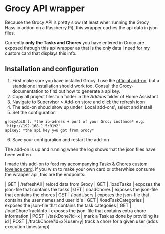 # Grocy API wrapper

Because the Grocy API is pretty slow (at least when running the Grocy Hass.io addon on a Raspberry Pi), this wrapper caches the api data in json files.

Currently **only the Tasks and Chores** you have entered in Grocy are exposed through this api wrapper as that is the only data I need for my custom card that displays this info.


## Installation and configuration

1. First make sure you have installed Grocy. I use the [official add-on](https://github.com/hassio-addons/addon-grocy), but a standalone installation should work too.
Consult the Grocy-documentation to find out how to generate a api key.
2. Copy all project files to a folder in the *Addons* folder of Home Assistant
3. Navigate to Supervisor > Add-on store and click the refresh icon
4. The add-on shoud show up under 'Local add-ons', select and install
5. Set the configuration:
```
grocyApiUrl: *the ip-adress + port of your Grocy instance* e.g. 'http://192.168.1.5:9192' 
apiKey: *the api key you got from Grocy*
```
6. Save your configuration and restart the add-on

The add-on is up and running when the log shows that the json files have been written.

I made this add-on to feed my accompanying [Tasks & Chores custom lovelace card](https://github.com/kdw2060/hassio-custom-cards/tree/master/grocy-chores-tasks). If you wish to make your own card or otherwhise consume the wrapper api, this are the endpoints:

| GET | /refreshAll | reload data from Grocy
| GET | /loadTasks | exposes the json-file that contains the tasks
| GET | /loadChores | exposes the json-file that contains the chores
| GET | /loadUsers | exposes the json-file that contains the user names and user id's
| GET | /loadTaskCategories | exposes the json-file that contains the task categories
| GET | /loadChoreTrackInfo | exposes the json-file that contains extra chore information
| POST | /taskDone?id=x | mark a Task as done by providing its id
| POST | /trackChore?id=x%user=y| track a chore for a given user (adds execution timestamp)
